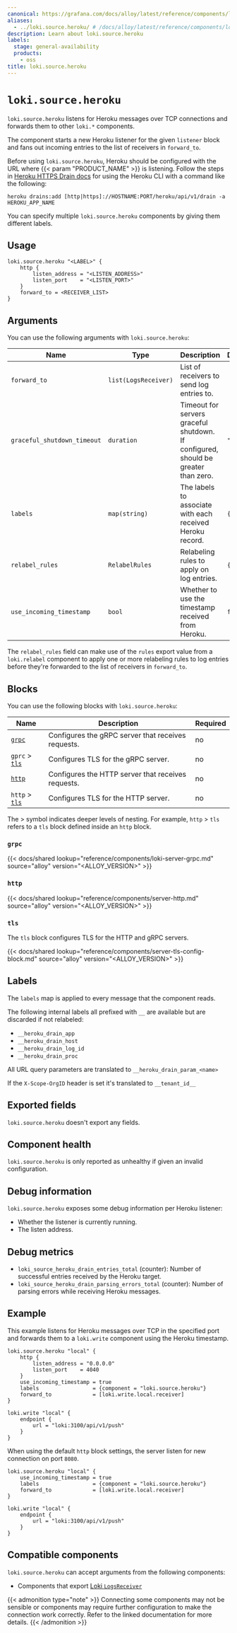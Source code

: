 ```yaml
---
canonical: https://grafana.com/docs/alloy/latest/reference/components/loki/loki.source.heroku/
aliases:
  - ../loki.source.heroku/ # /docs/alloy/latest/reference/components/loki.source.heroku/
description: Learn about loki.source.heroku
labels:
  stage: general-availability
  products:
    - oss
title: loki.source.heroku
---
```


# `loki.source.heroku`

`loki.source.heroku` listens for Heroku messages over TCP connections and forwards them to other `loki.*` components.

The component starts a new Heroku listener for the given `listener` block and fans out incoming entries to the list of receivers in `forward_to`.

Before using `loki.source.heroku`, Heroku should be configured with the URL where {{< param "PRODUCT_NAME" >}} is listening.
Follow the steps in [Heroku HTTPS Drain docs](https://devcenter.heroku.com/articles/log-drains#https-drains) for using the Heroku CLI with a command like the following:

```shell
heroku drains:add [http|https]://HOSTNAME:PORT/heroku/api/v1/drain -a HEROKU_APP_NAME
```

You can specify multiple `loki.source.heroku` components by giving them different labels.

## Usage

```alloy
loki.source.heroku "<LABEL>" {
    http {
        listen_address = "<LISTEN_ADDRESS>"
        listen_port    = "<LISTEN_PORT>"
    }
    forward_to = <RECEIVER_LIST>
}
```

## Arguments

You can use the following arguments with `loki.source.heroku`:

| Name                        | Type                 | Description                                                                        | Default | Required |
| --------------------------- | -------------------- | ---------------------------------------------------------------------------------- | ------- | -------- |
| `forward_to`                | `list(LogsReceiver)` | List of receivers to send log entries to.                                          |         | yes      |
| `graceful_shutdown_timeout` | `duration`           | Timeout for servers graceful shutdown. If configured, should be greater than zero. | `"30s"` | no       |
| `labels`                    | `map(string)`        | The labels to associate with each received Heroku record.                          | `{}`    | no       |
| `relabel_rules`             | `RelabelRules`       | Relabeling rules to apply on log entries.                                          | `{}`    | no       |
| `use_incoming_timestamp`    | `bool`               | Whether to use the timestamp received from Heroku.                                 | `false` | no       |

The `relabel_rules` field can make use of the `rules` export value from a `loki.relabel` component to apply one or more relabeling rules to log entries before they're forwarded to the list of receivers in `forward_to`.

## Blocks

You can use the following blocks with `loki.source.heroku`:

| Name                  | Description                                        | Required |
| --------------------- | -------------------------------------------------- | -------- |
| [`grpc`][grpc]        | Configures the gRPC server that receives requests. | no       |
| `gprc` > [`tls`][tls] | Configures TLS for the gRPC server.                | no       |
| [`http`][http]        | Configures the HTTP server that receives requests. | no       |
| `http` > [`tls`][tls] | Configures TLS for the HTTP server.                | no       |

The > symbol indicates deeper levels of nesting.
For example, `http` > `tls` refers to a `tls` block defined inside an `http` block.

[http]: #http
[grpc]: #grpc
[tls]: #tls

### `grpc`

{{< docs/shared lookup="reference/components/loki-server-grpc.md" source="alloy" version="<ALLOY_VERSION>" >}}

### `http`

{{< docs/shared lookup="reference/components/server-http.md" source="alloy" version="<ALLOY_VERSION>" >}}

### `tls`

The `tls` block configures TLS for the HTTP and gRPC servers.

{{< docs/shared lookup="reference/components/server-tls-config-block.md" source="alloy" version="<ALLOY_VERSION>" >}}

## Labels

The `labels` map is applied to every message that the component reads.

The following internal labels all prefixed with `__` are available but are discarded if not relabeled:

* `__heroku_drain_app`
* `__heroku_drain_host`
* `__heroku_drain_log_id`
* `__heroku_drain_proc`

All URL query parameters are translated to `__heroku_drain_param_<name>`

If the `X-Scope-OrgID` header is set it's translated to `__tenant_id__`

## Exported fields

`loki.source.heroku` doesn't export any fields.

## Component health

`loki.source.heroku` is only reported as unhealthy if given an invalid
configuration.

## Debug information

`loki.source.heroku` exposes some debug information per Heroku listener:

* Whether the listener is currently running.
* The listen address.

## Debug metrics

* `loki_source_heroku_drain_entries_total` (counter): Number of successful entries received by the Heroku target.
* `loki_source_heroku_drain_parsing_errors_total` (counter): Number of parsing errors while receiving Heroku messages.

## Example

This example listens for Heroku messages over TCP in the specified port and forwards them to a `loki.write` component using the Heroku timestamp.

```alloy
loki.source.heroku "local" {
    http {
        listen_address = "0.0.0.0"
        listen_port    = 4040
    }
    use_incoming_timestamp = true
    labels                 = {component = "loki.source.heroku"}
    forward_to             = [loki.write.local.receiver]
}

loki.write "local" {
    endpoint {
        url = "loki:3100/api/v1/push"
    }
}
```

When using the default `http` block settings, the server listen for new connection on port `8080`.

```alloy
loki.source.heroku "local" {
    use_incoming_timestamp = true
    labels                 = {component = "loki.source.heroku"}
    forward_to             = [loki.write.local.receiver]
}

loki.write "local" {
    endpoint {
        url = "loki:3100/api/v1/push"
    }
}
```

<!-- START GENERATED COMPATIBLE COMPONENTS -->

## Compatible components

`loki.source.heroku` can accept arguments from the following components:

- Components that export [Loki `LogsReceiver`](../../../compatibility/#loki-logsreceiver-exporters)

{{< admonition type="note" >}}
Connecting some components may not be sensible or components may require further configuration to make the connection work correctly.
Refer to the linked documentation for more details.
{{< /admonition >}}

<!-- END GENERATED COMPATIBLE COMPONENTS -->

